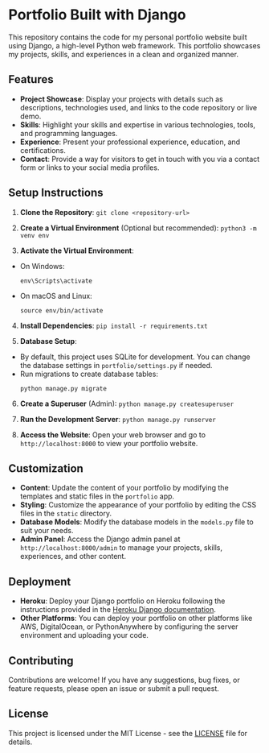 # Portfolio Built with Django

This repository contains the code for my personal portfolio website built using Django, a high-level Python web framework. This portfolio showcases my projects, skills, and experiences in a clean and organized manner.

## Features

- **Project Showcase**: Display your projects with details such as descriptions, technologies used, and links to the code repository or live demo.
- **Skills**: Highlight your skills and expertise in various technologies, tools, and programming languages.
- **Experience**: Present your professional experience, education, and certifications.
- **Contact**: Provide a way for visitors to get in touch with you via a contact form or links to your social media profiles.

## Setup Instructions

1. **Clone the Repository**:
```git clone <repository-url>```


2. **Create a Virtual Environment** (Optional but recommended):
```python3 -m venv env```


3. **Activate the Virtual Environment**:
- On Windows:
  ```
  env\Scripts\activate
  ```
- On macOS and Linux:
  ```
  source env/bin/activate
  ```

4. **Install Dependencies**:
```pip install -r requirements.txt```


5. **Database Setup**:
- By default, this project uses SQLite for development. You can change the database settings in `portfolio/settings.py` if needed.
- Run migrations to create database tables:
  ```
  python manage.py migrate
  ```

6. **Create a Superuser** (Admin):
```python manage.py createsuperuser```


7. **Run the Development Server**:
```python manage.py runserver```


8. **Access the Website**:
Open your web browser and go to `http://localhost:8000` to view your portfolio website.

## Customization

- **Content**: Update the content of your portfolio by modifying the templates and static files in the `portfolio` app.
- **Styling**: Customize the appearance of your portfolio by editing the CSS files in the `static` directory.
- **Database Models**: Modify the database models in the `models.py` file to suit your needs.
- **Admin Panel**: Access the Django admin panel at `http://localhost:8000/admin` to manage your projects, skills, experiences, and other content.

## Deployment

- **Heroku**: Deploy your Django portfolio on Heroku following the instructions provided in the [Heroku Django documentation](https://devcenter.heroku.com/articles/deploying-python).
- **Other Platforms**: You can deploy your portfolio on other platforms like AWS, DigitalOcean, or PythonAnywhere by configuring the server environment and uploading your code.

## Contributing

Contributions are welcome! If you have any suggestions, bug fixes, or feature requests, please open an issue or submit a pull request.

## License

This project is licensed under the MIT License - see the [LICENSE](LICENSE) file for details.
